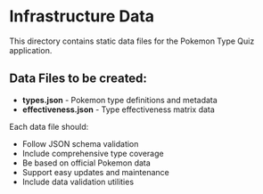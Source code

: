 # Infrastructure Data

This directory contains static data files for the Pokemon Type Quiz application.

## Data Files to be created:

- **types.json** - Pokemon type definitions and metadata
- **effectiveness.json** - Type effectiveness matrix data

Each data file should:
- Follow JSON schema validation
- Include comprehensive type coverage
- Be based on official Pokemon data
- Support easy updates and maintenance
- Include data validation utilities